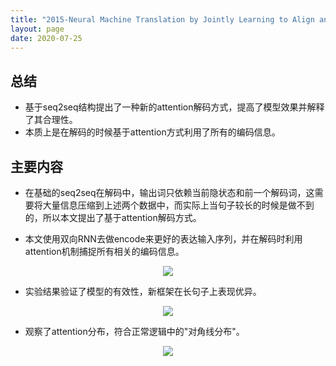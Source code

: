 ```yaml
---
title: "2015-Neural Machine Translation by Jointly Learning to Align and Translate"
layout: page
date: 2020-07-25
---
```


## 总结

- 基于seq2seq结构提出了一种新的attention解码方式，提高了模型效果并解释了其合理性。
- 本质上是在解码的时候基于attention方式利用了所有的编码信息。

 
## 主要内容

- 在基础的seq2seq在解码中，输出词只依赖当前隐状态和前一个解码词，这需要将大量信息压缩到上述两个数据中，而实际上当句子较长的时候是做不到的，所以本文提出了基于attention解码方式。

- 本文使用双向RNN去做encode来更好的表达输入序列，并在解码时利用attention机制捕捉所有相关的编码信息。
<div style="text-align: center"><img src="/wiki/attach/images/Attention-01.png" style="max-width:400px"></div>

- 实验结果验证了模型的有效性，新框架在长句子上表现优异。
<div style="text-align: center"><img src="/wiki/attach/images/Attention-02.png" style="max-width:500px"></div>

- 观察了attention分布，符合正常逻辑中的"对角线分布"。
<div style="text-align: center"><img src="/wiki/attach/images/Attention-03.png" style="max-width:700px"></div>
